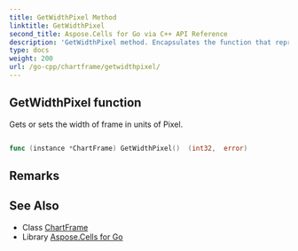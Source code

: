 ```yaml
---
title: GetWidthPixel Method 
linktitle: GetWidthPixel
second_title: Aspose.Cells for Go via C++ API Reference
description: 'GetWidthPixel method. Encapsulates the function that represents getwidthpixel in Go.'
type: docs
weight: 200
url: /go-cpp/chartframe/getwidthpixel/
---
```


## GetWidthPixel function

Gets or sets the width of frame in units of Pixel.

```go

func (instance *ChartFrame) GetWidthPixel()  (int32,  error) 

```

## Remarks


## See Also

* Class [ChartFrame](../)
* Library [Aspose.Cells for Go](../../)
